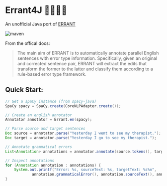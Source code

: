 # Errant4J 🧑🏻‍🏫📝

An unofficial Java port of [ERRANT](https://github.com/chrisjbryant/errant)

![maven](https://github.com/manzurola/errant-java/actions/workflows/maven.yml/badge.svg)

From the offical docs:

> The main aim of ERRANT is to automatically annotate parallel English sentences with error type information. Specifically, given an original and corrected sentence pair, ERRANT will extract the edits that transform the former to the latter and classify them according to a rule-based error type framework.

## Quick Start:

```java
// Get a spaCy instance (from spacy-java)
SpaCy spacy = SpaCy.create(CoreNLPAdapter.create());

// Create an english annotator
Annotator annotator = Errant.en(spacy);

// Parse source and target sentences
Doc source = annotator.parse("Yesterday I went to see my therapist.");
Doc target = annotator.parse("Yesterday I go to see my therapist.");

// Annotate grammatical errors
List<Annotation> annotations = annotator.annotate(source.tokens(), target.tokens());

// Inspect annotations
for (Annotation annotation : annotations) {
    System.out.printf("Error: %s, sourceText: %s, targetText: %s%n",
            annotation.grammaticalError(), annotation.sourceText(), annotation.targetText());
}
```
